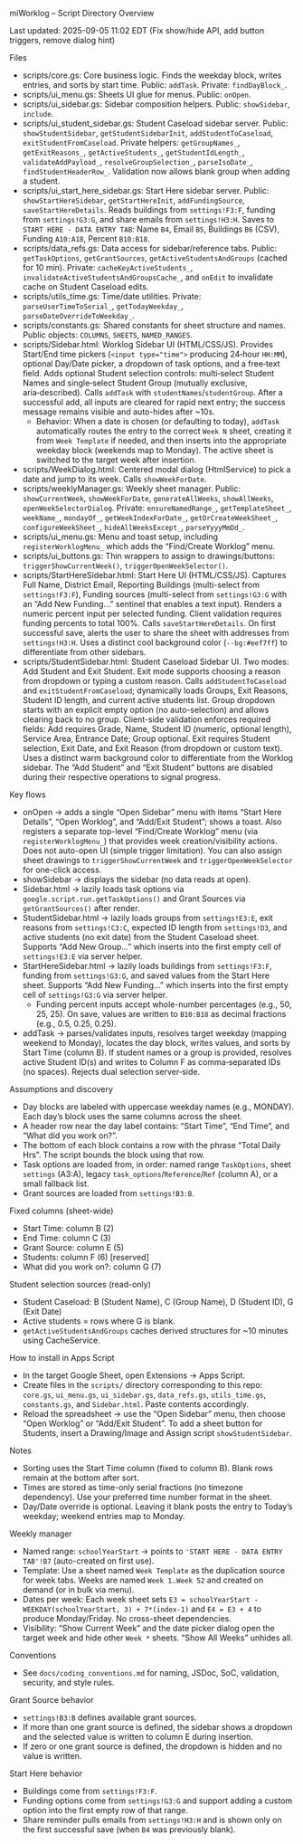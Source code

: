 miWorklog – Script Directory Overview

Last updated: 2025-09-05 11:02 EDT (Fix show/hide API, add button triggers, remove dialog hint)

Files
- scripts/core.gs: Core business logic. Finds the weekday block, writes entries, and sorts by start time. Public: `addTask`. Private: `findDayBlock_`.
- scripts/ui_menu.gs: Sheets UI glue for menus. Public: `onOpen`.
- scripts/ui_sidebar.gs: Sidebar composition helpers. Public: `showSidebar`, `include`.
- scripts/ui_student_sidebar.gs: Student Caseload sidebar server. Public: `showStudentSidebar`, `getStudentSidebarInit`, `addStudentToCaseload`, `exitStudentFromCaseload`. Private helpers: `getGroupNames_`, `getExitReasons_`, `getActiveStudents_`, `getStudentIdLength_`, `validateAddPayload_`, `resolveGroupSelection_`, `parseIsoDate_`, `findStudentHeaderRow_`. Validation now allows blank group when adding a student.
- scripts/ui_start_here_sidebar.gs: Start Here sidebar server. Public: `showStartHereSidebar`, `getStartHereInit`, `addFundingSource`, `saveStartHereDetails`. Reads buildings from `settings!F3:F`, funding from `settings!G3:G`, and share emails from `settings!H3:H`. Saves to `START HERE - DATA ENTRY TAB`: Name `B4`, Email `B5`, Buildings `B6` (CSV), Funding `A10:A18`, Percent `B10:B18`.
- scripts/data_refs.gs: Data access for sidebar/reference tabs. Public: `getTaskOptions`, `getGrantSources`, `getActiveStudentsAndGroups` (cached for 10 min). Private: `cacheKeyActiveStudents_`, `invalidateActiveStudentsAndGroupsCache_`, and `onEdit` to invalidate cache on Student Caseload edits.
- scripts/utils_time.gs: Time/date utilities. Private: `parseUserTimeToSerial_`, `getTodayWeekday_`, `parseDateOverrideToWeekday_`.
- scripts/constants.gs: Shared constants for sheet structure and names. Public objects: `COLUMNS`, `SHEETS`, `NAMED_RANGES`.
- scripts/Sidebar.html: Worklog Sidebar UI (HTML/CSS/JS). Provides Start/End time pickers (`<input type="time">` producing 24‑hour `HH:MM`), optional Day/Date picker, a dropdown of task options, and a free‑text field. Adds optional Student selection controls: multi‑select Student Names and single‑select Student Group (mutually exclusive, aria‑described). Calls `addTask` with `studentNames`/`studentGroup`. After a successful add, all inputs are cleared for rapid next entry; the success message remains visible and auto-hides after ~10s.
  - Behavior: When a date is chosen (or defaulting to today), `addTask` automatically routes the entry to the correct `Week N` sheet, creating it from `Week Template` if needed, and then inserts into the appropriate weekday block (weekends map to Monday). The active sheet is switched to the target week after insertion.
- scripts/WeekDialog.html: Centered modal dialog (HtmlService) to pick a date and jump to its week. Calls `showWeekForDate`.
- scripts/weeklyManager.gs: Weekly sheet manager. Public: `showCurrentWeek`, `showWeekForDate`, `generateAllWeeks`, `showAllWeeks`, `openWeekSelectorDialog`. Private: `ensureNamedRange_`, `getTemplateSheet_`, `weekName_`, `mondayOf_`, `getWeekIndexForDate_`, `getOrCreateWeekSheet_`, `configureWeekSheet_`, `hideAllWeeksExcept_`, `parseYyyyMmDd_`.
- scripts/ui_menu.gs: Menu and toast setup, including `registerWorklogMenu_` which adds the “Find/Create Worklog” menu.
- scripts/ui_buttons.gs: Thin wrappers to assign to drawings/buttons: `triggerShowCurrentWeek()`, `triggerOpenWeekSelector()`.
- scripts/StartHereSidebar.html: Start Here UI (HTML/CSS/JS). Captures Full Name, District Email, Reporting Buildings (multi-select from `settings!F3:F`), Funding sources (multi-select from `settings!G3:G` with an “Add New Funding…” sentinel that enables a text input). Renders a numeric percent input per selected funding. Client validation requires funding percents to total 100%. Calls `saveStartHereDetails`. On first successful save, alerts the user to share the sheet with addresses from `settings!H3:H`. Uses a distinct cool background color (`--bg:#eef7ff`) to differentiate from other sidebars.
- scripts/StudentSidebar.html: Student Caseload Sidebar UI. Two modes: Add Student and Exit Student. Exit mode supports choosing a reason from dropdown or typing a custom reason. Calls `addStudentToCaseload` and `exitStudentFromCaseload`; dynamically loads Groups, Exit Reasons, Student ID length, and current active students list. Group dropdown starts with an explicit empty option (no auto-selection) and allows clearing back to no group. Client-side validation enforces required fields: Add requires Grade, Name, Student ID (numeric, optional length), Service Area, Entrance Date; Group optional. Exit requires Student selection, Exit Date, and Exit Reason (from dropdown or custom text). Uses a distinct warm background color to differentiate from the Worklog sidebar. The “Add Student” and “Exit Student” buttons are disabled during their respective operations to signal progress.

Key flows
- onOpen → adds a single “Open Sidebar” menu with items “Start Here Details”, “Open Worklog”, and “Add/Exit Student”; shows a toast. Also registers a separate top-level “Find/Create Worklog” menu (via `registerWorklogMenu_`) that provides week creation/visibility actions. Does not auto-open UI (simple trigger limitation). You can also assign sheet drawings to `triggerShowCurrentWeek` and `triggerOpenWeekSelector` for one-click access.
- showSidebar → displays the sidebar (no data reads at open).
- Sidebar.html → lazily loads task options via `google.script.run.getTaskOptions()` and Grant Sources via `getGrantSources()` after render.
- StudentSidebar.html → lazily loads groups from `settings!E3:E`, exit reasons from `settings!C3:C`, expected ID length from `settings!D3`, and active students (no exit date) from the Student Caseload sheet. Supports “Add New Group…” which inserts into the first empty cell of `settings!E3:E` via server helper.
- StartHereSidebar.html → lazily loads buildings from `settings!F3:F`, funding from `settings!G3:G`, and saved values from the Start Here sheet. Supports “Add New Funding…” which inserts into the first empty cell of `settings!G3:G` via server helper.
  - Funding percent inputs accept whole-number percentages (e.g., 50, 25, 25). On save, values are written to `B10:B18` as decimal fractions (e.g., 0.5, 0.25, 0.25).
- addTask → parses/validates inputs, resolves target weekday (mapping weekend to Monday), locates the day block, writes values, and sorts by Start Time (column B). If student names or a group is provided, resolves active Student ID(s) and writes to Column F as comma‑separated IDs (no spaces). Rejects dual selection server‑side.

Assumptions and discovery
- Day blocks are labeled with uppercase weekday names (e.g., MONDAY). Each day’s block uses the same columns across the sheet.
- A header row near the day label contains: “Start Time”, “End Time”, and “What did you work on?”.
- The bottom of each block contains a row with the phrase “Total Daily Hrs”. The script bounds the block using that row.
- Task options are loaded from, in order: named range `TaskOptions`, sheet `settings` (A3:A), legacy `task_options`/`Reference`/`Ref` (column A), or a small fallback list.
- Grant sources are loaded from `settings!B3:B`.

Fixed columns (sheet-wide)
- Start Time: column B (2)
- End Time: column C (3)
- Grant Source: column E (5)
- Students: column F (6) [reserved]
- What did you work on?: column G (7)

Student selection sources (read-only)
- Student Caseload: B (Student Name), C (Group Name), D (Student ID), G (Exit Date)
- Active students = rows where G is blank.
- `getActiveStudentsAndGroups` caches derived structures for ~10 minutes using CacheService.

How to install in Apps Script
- In the target Google Sheet, open Extensions → Apps Script.
- Create files in the `scripts/` directory corresponding to this repo: `core.gs`, `ui_menu.gs`, `ui_sidebar.gs`, `data_refs.gs`, `utils_time.gs`, `constants.gs`, and `Sidebar.html`. Paste contents accordingly.
- Reload the spreadsheet → use the “Open Sidebar” menu, then choose “Open Worklog” or “Add/Exit Student”. To add a sheet button for Students, insert a Drawing/Image and Assign script `showStudentSidebar`.

Notes
- Sorting uses the Start Time column (fixed to column B). Blank rows remain at the bottom after sort.
- Times are stored as time-only serial fractions (no timezone dependency). Use your preferred time number format in the sheet.
- Day/Date override is optional. Leaving it blank posts the entry to Today’s weekday; weekend entries map to Monday.

Weekly manager
- Named range: `schoolYearStart` → points to `'START HERE - DATA ENTRY TAB'!B7` (auto-created on first use).
- Template: Use a sheet named `Week Template` as the duplication source for week tabs. Weeks are named `Week 1`..`Week 52` and created on demand (or in bulk via menu).
- Dates per week: Each week sheet sets `E3 = schoolYearStart - WEEKDAY(schoolYearStart, 3) + 7*(index-1)` and `E4 = E3 + 4` to produce Monday/Friday. No cross-sheet dependencies.
- Visibility: “Show Current Week” and the date picker dialog open the target week and hide other `Week *` sheets. “Show All Weeks” unhides all.

Conventions
- See `docs/coding_conventions.md` for naming, JSDoc, SoC, validation, security, and style rules.

Grant Source behavior
- `settings!B3:B` defines available grant sources.
- If more than one grant source is defined, the sidebar shows a dropdown and the selected value is written to column E during insertion.
- If zero or one grant source is defined, the dropdown is hidden and no value is written.

Start Here behavior
- Buildings come from `settings!F3:F`.
- Funding options come from `settings!G3:G` and support adding a custom option into the first empty row of that range.
- Share reminder pulls emails from `settings!H3:H` and is shown only on the first successful save (when `B4` was previously blank).
